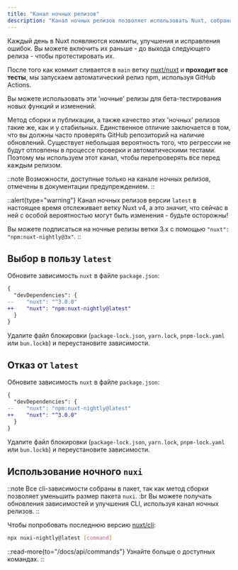 ```yaml
---
title: "Канал ночных релизов"
description: "Канал ночных релизов позволяет использовать Nuxt, собранный непосредственно из последних коммитов в репозитории."
---
```


Каждый день в Nuxt появляются коммиты, улучшения и исправления ошибок. Вы можете включить их раньше - до выхода следующего релиза - чтобы протестировать их.

После того как коммит сливается в `main` ветку [nuxt/nuxt](https://github.com/nuxt/nuxt) и **проходит все тесты**, мы запускаем автоматический релиз npm, используя GitHub Actions.

Вы можете использовать эти 'ночные' релизы для бета-тестирования новых функций и изменений.

Метод сборки и публикации, а также качество этих 'ночных' релизов такие же, как и у стабильных. Единственное отличие заключается в том, что вы должны часто проверять GitHub репозиторий на наличие обновлений. Существует небольшая вероятность того, что регрессии не будут отловлены в процессе проверки и автоматическими тестами. Поэтому мы используем этот канал, чтобы перепроверять все перед каждым релизом.

::note
Возможности, доступные только на канале ночных релизов, отмечены в документации предупреждением.
::

::alert{type="warning"}
Канал ночных релизов версии `latest` в настоящее время отслеживает ветку Nuxt v4, а это значит, что сейчас в ней с особой вероятностью могут быть изменения - будьте осторожны!

Вы можете подписаться на ночные релизы ветки 3.x с помощью `"nuxt": "npm:nuxt-nightly@3x"`.
::

## Выбор в пользу `latest`

Обновите зависимость `nuxt` в файле `package.json`:

```diff [package.json]
{
  "devDependencies": {
--    "nuxt": "^3.0.0"
++    "nuxt": "npm:nuxt-nightly@latest"
  }
}
```

Удалите файл блокировки (`package-lock.json`, `yarn.lock`, `pnpm-lock.yaml` или `bun.lockb`) и переустановите зависимости.

## Отказ от `latest`

Обновите зависимость `nuxt` в файле `package.json`:

```diff [package.json]
{
  "devDependencies": {
--    "nuxt": "npm:nuxt-nightly@latest"
++    "nuxt": "^3.0.0"
  }
}
```

Удалите файл блокировки (`package-lock.json`, `yarn.lock`, `pnpm-lock.yaml` или `bun.lockb`) и переустановите зависимости.

## Использование ночного `nuxi`

::note
Все cli-зависимости собраны в пакет, так как метод сборки позволяет уменьшить размер пакета `nuxi`. :br Вы можете получать обновления зависимостей и улучшения CLI, используя канал ночных релизов.
::

Чтобы попробовать последнюю версию [nuxt/cli](https://github.com/nuxt/cli):

```bash [Terminal]
npx nuxi-nightly@latest [command]
```

::read-more{to="/docs/api/commands"}
Узнайте больше о доступных командах.
::
